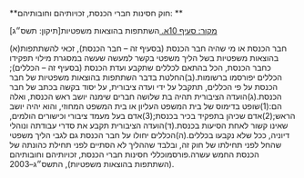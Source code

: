 **חוק חסינות חברי הכנסת, זכויותיהם וחובותיהם: **

[מקור: סעיף 10א. ](https://he.wikisource.org/wiki/%D7%97%D7%95%D7%A7-%D7%99%D7%A1%D7%95%D7%93:_%D7%94%D7%9B%D7%A0%D7%A1%D7%AA#%D7%A1%D7%A2%D7%99%D7%A3_10א)
השתתפות בהוצאות משפטיות[תיקון: תשס״ג]

(א)חבר הכנסת או מי שהיה חבר הכנסת (בסעיף זה – חבר הכנסת), זכאי להשתתפות בהוצאות משפטיות בשל הליך משפטי בקשר למעשה שעשה במסגרת מילוי תפקידו כחבר הכנסת, הכל בהתאם לכללים שתקבע ועדת הכנסת (בסעיף זה – הכללים); הכללים יפורסמו ברשומות.(ב)החלטת בדבר השתתפות בהוצאות משפטיות של חבר הכנסת על פי הכללים, תתקבל על ידי ועדה ציבורית, על יסוד בקשה בכתב של חבר הכנסת.(ג)הועדה הציבורית תהיה בת שלושה חברים שימנה יושב ראש הכנסת, ואלה הם:(1)שופט בדימוס של בית המשפט העליון או בית המשפט המחוזי, והוא יהיה יושב הראש;(2)אדם שכיהן בתפקיד בכיר בכנסת;(3)אדם בעל מעמד ציבורי וכישורים הולמים, שאינו קשור לאחת הסיעות בכנסת.(ד)הועדה הציבורית תקבע את סדרי עבודתה ונוהלי דיוניה, ככל שלא נקבעו בכללים.(ה)הכללים יחולו על חבר הכנסת גם לגבי הליך משפטי שהחל לפני תחילתו של חוק זה, ובלבד שההליך לא הסתיים לפני תחילת כהונתה של הכנסת החמש עשרה.פורסמוכללי חסינות חברי הכנסת, זכויותיהם וחובותיהם (השתתפות בהוצאות משפטיות), התשס״ג–2003.